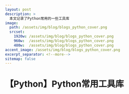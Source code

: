 ```yaml
---
layout: post
description: > 
  本文记录了Python常用的一些工具库
image: 
  path: /assets/img/blog/blogs_python_cover.png
  srcset: 
    1920w: /assets/img/blog/blogs_python_cover.png
    960w:  /assets/img/blog/blogs_python_cover.png
    480w:  /assets/img/blog/blogs_python_cover.png
accent_image: /assets/img/blog/blogs_python_cover.png
excerpt_separator: <!--more-->
sitemap: false
---
```

# 【Python】Python常用工具库


